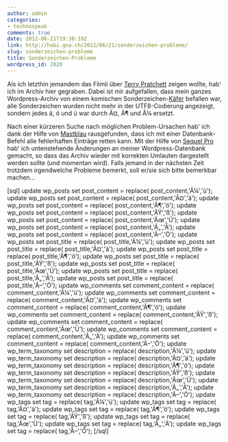 ```yaml
---
author: admin
categories:
- technospeak
comments: true
date: 2012-06-21T19:38:19Z
link: http://habi.gna.ch/2012/06/21/sonderzeichen-probleme/
slug: sonderzeichen-probleme
title: Sonderzeichen-Probleme
wordpress_id: 2820
---
```


Als ich letzthin jemandem das Filmli über [Terry Pratchett](http://habi.gna.ch/2011/12/08/sir-terry-pratched-will-sterben/) zeigen wollte, hab' ich im Archiv hier gegraben. Dabei ist mir aufgefallen, dass mein ganzes Wordpress-Archiv von einem komischen Sonderzeichen-[Käfer](http://en.wikipedia.org/wiki/File:H96566k.jpg) befallen war, alle Sonderzeichen wurden nicht mehr in der UTF8-Codierung angezeigt, sondern jedes ä, ö und ü war durch Ã¤, Ã¶ und Ã¼ ersetzt.




Nach einer kürzeren Suche nach möglichen Problem-Ursachen hab' ich dank der Hilfe von [Mastblau](http://www.mastblau.com/2009-01-20/wordpress-auf-utf-8-umstellen/) rausgefunden, dass ich mit einer Datenbank-Befehl alle fehlerhaften Einträge retten kann. Mit der Hilfe von [Sequel Pro](http://www.sequelpro.com/) hab' ich untenstehende Änderungen an meiner Wordpress-Datenbank gemacht, so dass das Archiv wieder mit korrekten Umlauten dargestellt werden sollte (und momentan wird). Falls jemand in der nächsten Zeit trotzdem irgendwelche Probleme bemerkt, soll er/sie sich bitte bemerkbar machen...



[sql]
update wp_posts set post_content = replace( post_content,'Ã¼','ü');
update wp_posts set post_content = replace( post_content,'Ã¤','ä');
update wp_posts set post_content = replace( post_content,'Ã¶','ö');
update wp_posts set post_content = replace( post_content,'ÃŸ','ß');
update wp_posts set post_content = replace( post_content,'Ãœ','Ü');
update wp_posts set post_content = replace( post_content,'Ã„','Ä');
update wp_posts set post_content = replace( post_content,'Ã–','Ö');
update wp_posts set post_title = replace( post_title,'Ã¼','ü');
update wp_posts set post_title = replace( post_title,'Ã¤','ä');
update wp_posts set post_title = replace( post_title,'Ã¶','ö');
update wp_posts set post_title = replace( post_title,'ÃŸ','ß');
update wp_posts set post_title = replace( post_title,'Ãœ','Ü');
update wp_posts set post_title = replace( post_title,'Ã„','Ä');
update wp_posts set post_title = replace( post_title,'Ã–','Ö');
update wp_comments set comment_content = replace( comment_content,'Ã¼','ü');
update wp_comments set comment_content = replace( comment_content,'Ã¤','ä');
update wp_comments set comment_content = replace( comment_content,'Ã¶','ö');
update wp_comments set comment_content = replace( comment_content,'ÃŸ','ß');
update wp_comments set comment_content = replace( comment_content,'Ãœ','Ü');
update wp_comments set comment_content = replace( comment_content,'Ã„','Ä');
update wp_comments set comment_content = replace( comment_content,'Ã–','Ö');
update wp_term_taxonomy set description = replace( description,'Ã¼','ü');
update wp_term_taxonomy set description = replace( description,'Ã¤','ä');
update wp_term_taxonomy set description = replace( description,'Ã¶','ö');
update wp_term_taxonomy set description = replace( description,'ÃŸ','ß');
update wp_term_taxonomy set description = replace( description,'Ãœ','Ü');
update wp_term_taxonomy set description = replace( description,'Ã„','Ä');
update wp_term_taxonomy set description = replace( description,'Ã–','Ö');
update wp_tags set tag = replace( tag,'Ã¼','ü');
update wp_tags set tag = replace( tag,'Ã¤','ä');
update wp_tags set tag = replace( tag,'Ã¶','ö');
update wp_tags set tag = replace( tag,'ÃŸ','ß');
update wp_tags set tag = replace( tag,'Ãœ','Ü');
update wp_tags set tag = replace( tag,'Ã„','Ä');
update wp_tags set tag = replace( tag,'Ã–','Ö');
[/sql]
